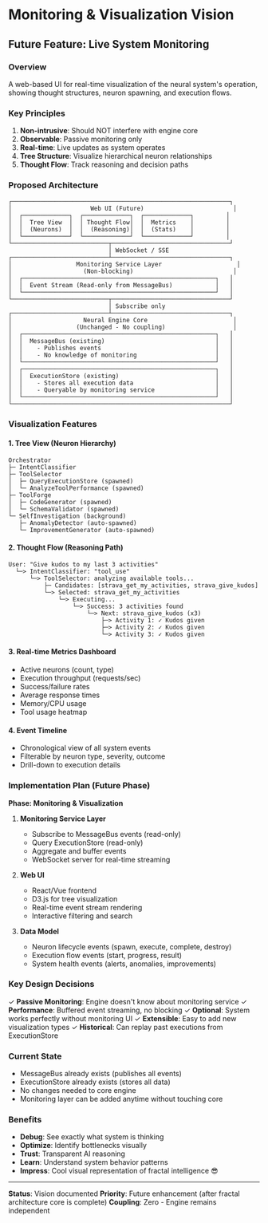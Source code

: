# Monitoring & Visualization Vision

## Future Feature: Live System Monitoring

### Overview
A web-based UI for real-time visualization of the neural system's operation, showing thought structures, neuron spawning, and execution flows.

### Key Principles
1. **Non-intrusive**: Should NOT interfere with engine core
2. **Observable**: Passive monitoring only
3. **Real-time**: Live updates as system operates
4. **Tree Structure**: Visualize hierarchical neuron relationships
5. **Thought Flow**: Track reasoning and decision paths

### Proposed Architecture

```
┌─────────────────────────────────────────────────────────────┐
│                      Web UI (Future)                         │
│  ┌─────────────┐  ┌─────────────┐  ┌─────────────┐         │
│  │  Tree View  │  │ Thought Flow│  │  Metrics    │         │
│  │  (Neurons)  │  │  (Reasoning)│  │  (Stats)    │         │
│  └─────────────┘  └─────────────┘  └─────────────┘         │
└───────────────────────────┬─────────────────────────────────┘
                            │ WebSocket / SSE
┌───────────────────────────┴─────────────────────────────────┐
│                  Monitoring Service Layer                     │
│                    (Non-blocking)                            │
│  ┌──────────────────────────────────────────────────────┐   │
│  │  Event Stream (Read-only from MessageBus)            │   │
│  └──────────────────────────────────────────────────────┘   │
└───────────────────────────┬─────────────────────────────────┘
                            │ Subscribe only
┌───────────────────────────┴─────────────────────────────────┐
│                    Neural Engine Core                        │
│                  (Unchanged - No coupling)                   │
│  ┌──────────────────────────────────────────────────────┐   │
│  │  MessageBus (existing)                               │   │
│  │    - Publishes events                                │   │
│  │    - No knowledge of monitoring                      │   │
│  └──────────────────────────────────────────────────────┘   │
│  ┌──────────────────────────────────────────────────────┐   │
│  │  ExecutionStore (existing)                           │   │
│  │    - Stores all execution data                       │   │
│  │    - Queryable by monitoring service                 │   │
│  └──────────────────────────────────────────────────────┘   │
└─────────────────────────────────────────────────────────────┘
```

### Visualization Features

#### 1. Tree View (Neuron Hierarchy)
```
Orchestrator
├─ IntentClassifier
├─ ToolSelector
│  ├─ QueryExecutionStore (spawned)
│  └─ AnalyzeToolPerformance (spawned)
├─ ToolForge
│  ├─ CodeGenerator (spawned)
│  └─ SchemaValidator (spawned)
└─ SelfInvestigation (background)
   ├─ AnomalyDetector (auto-spawned)
   └─ ImprovementGenerator (auto-spawned)
```

#### 2. Thought Flow (Reasoning Path)
```
User: "Give kudos to my last 3 activities"
  └─> IntentClassifier: "tool_use"
      └─> ToolSelector: analyzing available tools...
          ├─ Candidates: [strava_get_my_activities, strava_give_kudos]
          └─> Selected: strava_get_my_activities
              └─> Executing...
                  └─> Success: 3 activities found
                      └─> Next: strava_give_kudos (x3)
                          ├─> Activity 1: ✓ Kudos given
                          ├─> Activity 2: ✓ Kudos given
                          └─> Activity 3: ✓ Kudos given
```

#### 3. Real-time Metrics Dashboard
- Active neurons (count, type)
- Execution throughput (requests/sec)
- Success/failure rates
- Average response times
- Memory/CPU usage
- Tool usage heatmap

#### 4. Event Timeline
- Chronological view of all system events
- Filterable by neuron type, severity, outcome
- Drill-down to execution details

### Implementation Plan (Future Phase)

**Phase: Monitoring & Visualization**

1. **Monitoring Service Layer**
   - Subscribe to MessageBus events (read-only)
   - Query ExecutionStore (read-only)
   - Aggregate and buffer events
   - WebSocket server for real-time streaming

2. **Web UI**
   - React/Vue frontend
   - D3.js for tree visualization
   - Real-time event stream rendering
   - Interactive filtering and search

3. **Data Model**
   - Neuron lifecycle events (spawn, execute, complete, destroy)
   - Execution flow events (start, progress, result)
   - System health events (alerts, anomalies, improvements)

### Key Design Decisions

✓ **Passive Monitoring**: Engine doesn't know about monitoring service
✓ **Performance**: Buffered event streaming, no blocking
✓ **Optional**: System works perfectly without monitoring UI
✓ **Extensible**: Easy to add new visualization types
✓ **Historical**: Can replay past executions from ExecutionStore

### Current State
- MessageBus already exists (publishes all events)
- ExecutionStore already exists (stores all data)
- No changes needed to core engine
- Monitoring layer can be added anytime without touching core

### Benefits
- **Debug**: See exactly what system is thinking
- **Optimize**: Identify bottlenecks visually
- **Trust**: Transparent AI reasoning
- **Learn**: Understand system behavior patterns
- **Impress**: Cool visual representation of fractal intelligence 😎

---

**Status**: Vision documented
**Priority**: Future enhancement (after fractal architecture core is complete)
**Coupling**: Zero - Engine remains independent
